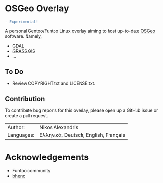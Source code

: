 # OSGeo Overlay

```diff
- Experimental!
```

A personal Gentoo/Funtoo Linux overlay aiming to host up-to-date
[OSGeo](http://www.osgeo.org/) software. Namely,

* [GDAL](http://www.gdal.org/)
* [GRASS GIS](https://grass.osgeo.org/)
* ...

## To Do

*  Review COPYRIGHT.txt and LICENSE.txt.

## Contribution

To contribute bug reports for this overlay, please open up a GitHub issue or
create a pull request.

<table>
    <tr>
        <td>Author:</td>
        <td>Nikos Alexandris</td>
    </tr>
    <tr>
        <td>Languages:</td>
        <td>Ελληνικά, Deutsch, English, Français
        </td>
    </tr>
<table>


# Acknowledgements

* Funtoo community
* [bhenc](http://www.funtoo.org/User:Brhenc)
